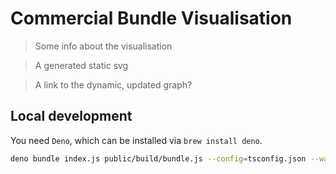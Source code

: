 # Commercial Bundle Visualisation

> Some info about the visualisation

> A generated static svg

> A link to the dynamic, updated graph?

## Local development

You need `Deno`, which can be installed via `brew install deno`.

```bash
deno bundle index.js public/build/bundle.js --config=tsconfig.json --watch
```

